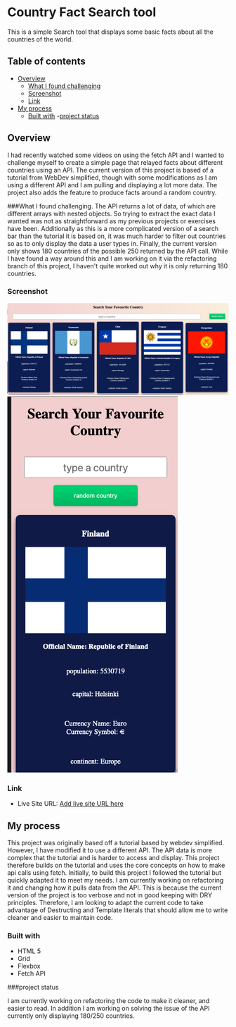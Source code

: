 # Country Fact Search tool

This is a simple Search tool that displays some basic facts about all the countries of the world. 

## Table of contents

- [Overview](#overview)
  - [What I found challenging](#What-I-found-challenging)
  - [Screenshot](#screenshot)
  - [Link](#link)
- [My process](#my-process)
  - [Built with](#built-with)
    -[project status](#project-status)


## Overview
I had recently watched some videos on using the fetch API and I wanted to challenge myself to create a simple page that relayed facts about different countries using an API. 
The current version of this project is based of a tutorial from WebDev simplified, though with some modifications as I am using a different API and I am pulling and displaying a lot more data. 
The project also adds the feature to produce facts around a random country. 


###What I found challenging.
The API returns a lot of data, of which are different arrays with nested objects. So trying to extract the exact data I wanted was not as straightforward as my previous projects or exercises have been. 
Additionally as this is  a more complicated version of a search bar than the tutorial it is based on, it was much harder to filter out countries so as to only display the data a user types in.
Finally, the current version only shows 180 countries of the possible 250 returned by the API call. While I have found a way around this and I am working on it via the refactoring branch of this project, I haven't quite worked out why it is only returning 180 countries. 

### Screenshot

![](images/Desktop-View.png)
![](images/Mobile-View.png)

### Link
- Live Site URL: [Add live site URL here](https://zach7815.github.io/country-Fact-search-bar/)

## My process
This project was originally based off a tutorial based by webdev simplified. However, I have modified it to use a different API. The API data is more complex that the tutorial and is harder to access and display. This project therefore
builds on the tutorial and uses the core concepts on how to make api calls using fetch. Initially, to build this project I followed the tutorial but quickly adapted it to meet my needs. I am currently working on refactoring it and changing 
how it pulls data from the API. This is because the current version of the project is too verbose and not in good keeping with DRY principles.  Therefore, I am looking to adapt the current code to take advantage of 
Destructing and Template literals that should allow me to write cleaner and easier to maintain code. 


### Built with

- HTML 5
- Grid
- Flexbox
- Fetch API

###project status

I am currently working on refactoring the code to make it cleaner, and easier to read. In addition I am working on solving the issue of the API currently only displaying 180/250 countries. 

